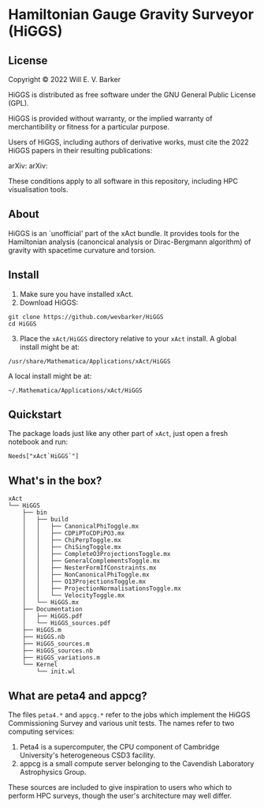 # Hamiltonian Gauge Gravity Surveyor (HiGGS)
## License

Copyright © 2022 Will E. V. Barker

HiGGS is distributed as free software under the GNU General Public License (GPL).

HiGGS is provided without warranty, or the implied warranty of merchantibility or fitness for a particular purpose.

Users of HiGGS, including authors of derivative works, must cite the 2022 HiGGS papers in their resulting publications:

arXiv:
arXiv:

These conditions apply to all software in this repository, including HPC visualisation tools.

## About

HiGGS is an `unofficial' part of the xAct bundle. It provides tools for the Hamiltonian analysis (canoncical analysis or Dirac-Bergmann algorithm) of gravity with spacetime curvature and torsion.

## Install

1. Make sure you have installed xAct.
2. Download HiGGS:
```
git clone https://github.com/wevbarker/HiGGS
cd HiGGS
```
3. Place the `xAct/HiGGS` directory relative to your `xAct` install. A global install might be at: 
```
/usr/share/Mathematica/Applications/xAct/HiGGS
```
A local install might be at:
```
~/.Mathematica/Applications/xAct/HiGGS
```

## Quickstart 


The package loads just like any other part of `xAct`, just open a fresh notebook and run:
```
Needs["xAct`HiGGS`"]
```

## What's in the box? 

```
xAct
└── HiGGS
    ├── bin
    │   ├── build
    │   │   ├── CanonicalPhiToggle.mx
    │   │   ├── CDPiPToCDPiPO3.mx
    │   │   ├── ChiPerpToggle.mx
    │   │   ├── ChiSingToggle.mx
    │   │   ├── CompleteO3ProjectionsToggle.mx
    │   │   ├── GeneralComplementsToggle.mx
    │   │   ├── NesterFormIfConstraints.mx
    │   │   ├── NonCanonicalPhiToggle.mx
    │   │   ├── O13ProjectionsToggle.mx
    │   │   ├── ProjectionNormalisationsToggle.mx
    │   │   └── VelocityToggle.mx
    │   └── HiGGS.mx
    ├── Documentation
    │   ├── HiGGS.pdf
    │   └── HiGGS_sources.pdf
    ├── HiGGS.m
    ├── HiGGS.nb
    ├── HiGGS_sources.m
    ├── HiGGS_sources.nb
    ├── HiGGS_variations.m
    └── Kernel
        └── init.wl
```

## What are peta4 and appcg? 

The files `peta4.*` and `appcg.*` refer to the jobs which implement the HiGGS Commissioning Survey and various unit tests. The names refer to two computing services: 
1. Peta4 is a supercomputer, the CPU component of Cambridge University's heterogeneous CSD3 facility.
2. appcg is a small compute server belonging to the Cavendish Laboratory Astrophysics Group.

These sources are included to give inspiration to users who which to perform HPC surveys, though the user's architecture may well differ.
